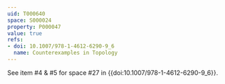 ```yaml
---
uid: T000640
space: S000024
property: P000047
value: true
refs:
- doi: 10.1007/978-1-4612-6290-9_6
  name: Counterexamples in Topology
---
```


See item #4 & #5 for space #27 in {{doi:10.1007/978-1-4612-6290-9_6}}.
